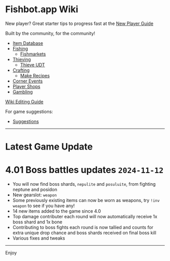 
# Fishbot.app Wiki #

New player? Great starter tips to progress fast at the [New Player Guide](./GettingStarted.md)

Built by the community, for the community!

- [Item Database](./ItemDatabase/README.md)
- [Fishing](./Fishing/README.md)
  - [Fishmarkets](./Fishing/Fishmarkets/Fishmarkets.md)
- [Thieving](./Thieving/README.md)
  - [Thieve UDT](./Thieving/UDT.md)
- [Crafting](./Crafting/README.md)
  - [Make Recipes](./Crafting/Make.md)
- [Corner Events](./CornerEvents/README.md)
- [Player Shops](./PlayerShops/README.md)
- [Gambling](./Gambling/README.md)

[Wiki Editing Guide](/WikiGuide/README.md)

For game suggestions:
- [Suggestions](./Suggestions.md)

--------------------

# Latest Game Update

# 4.01 Boss battles updates `2024-11-12`

- You will now find boss shards, `nepulite` and `posuluite`, from fighting neptune and posidon
- New gearslot: `weapon`
- Some previously existing items can now be worn as weapons, try `!inv weapon` to see if you have any!
- 14 new items added to the game since 4.0
- Top damage contributer each round will now automatically receive 1x boss shard and 1x bone
- Contributing to boss fights each round is now tallied and counts for extra unique drop chance and boss shards received on final boss kill
- Various fixes and tweaks

-------------------------------

Enjoy
